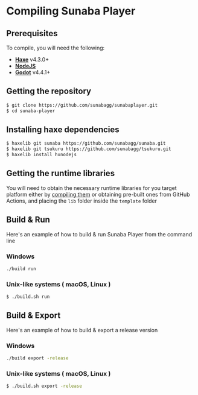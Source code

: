 # Compiling Sunaba Player

## Prerequisites

To compile, you will need the following:

- **[Haxe](https://haxe.org/)** v4.3.0+
- **[NodeJS](https://nodejs.org/en)**
- **[Godot](https://godotengine.org/)** v4.4.1+

## Getting the repository

```sh
$ git clone https://github.com/sunabagg/sunabaplayer.git
$ cd sunaba-player
```

## Installing haxe dependencies

```sh
$ haxelib git sunaba https://github.com/sunabagg/sunaba.git
$ haxelib git tsukuru https://github.com/sunabagg/tsukuru.git
$ haxelib install hxnodejs
```

## Getting the runtime libraries

You will need to obtain the necessary runtime libraries for you target platform either by [compiling them](compile-runtime.md) or obtaining pre-built ones from GitHub Actions, and placing the `lib` folder inside the `template` folder

## Build & Run

Here's an example of how to build & run Sunaba Player from the command line

### Windows

```sh
./build run
```

### Unix-like systems ( macOS, Linux )

```sh
$ ./build.sh run
```

## Build & Export

Here's an example of how to build & export a release version

### Windows

```sh
./build export -release
```

### Unix-like systems ( macOS, Linux )

```sh
$ ./build.sh export -release
```